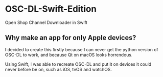 # OSC-DL-Swift-Edition
Open Shop Channel Downloader in Swift

## Why make an app for only Apple devices?
I decided to create this firstly because I can never get the python version of OSC-DL to work, and because Qt on macOS looks horrendous.

Using Swift, I was able to recreate OSC-DL and put it on devices it could never before be on, such as iOS, tvOS and watchOS.
